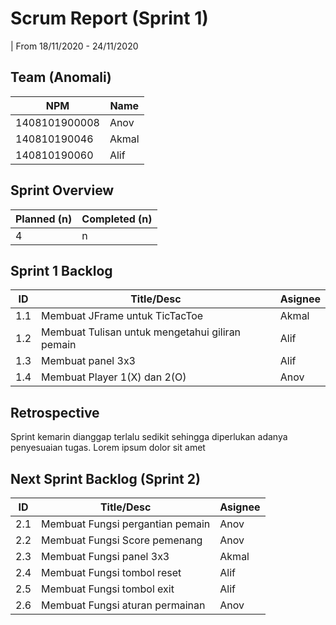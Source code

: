 # Scrum Report (Sprint 1)
| From 18/11/2020 - 24/11/2020

## Team (Anomali)
| NPM           | Name        |
| ------------- |-------------|
| 1408101900008 | Anov        |
| 140810190046  | Akmal       |
| 140810190060  | Alif        |

## Sprint Overview
| Planned (n)   | Completed (n) |
| ------------- |-------------- |
| 4             | n             |

## Sprint 1 Backlog

| ID  | Title/Desc | Asignee | 
| --- | ---------- | ------- | 
| 1.1 | Membuat JFrame untuk TicTacToe | Akmal | 
| 1.2 | Membuat Tulisan untuk mengetahui giliran pemain | Alif | 
| 1.3 | Membuat panel 3x3 | Alif | 
| 1.4 | Membuat Player 1(X) dan 2(O) | Anov | 

## Retrospective 

Sprint kemarin dianggap terlalu sedikit sehingga diperlukan adanya penyesuaian tugas. Lorem ipsum dolor sit amet

## Next Sprint Backlog (Sprint 2)
| ID  | Title/Desc | Asignee | 
| --- | ---------- | ------- | 
| 2.1 | Membuat Fungsi pergantian pemain | Anov |
| 2.2 | Membuat Fungsi Score pemenang | Anov |
| 2.3 | Membuat Fungsi panel 3x3 | Akmal |
| 2.4 | Membuat Fungsi tombol reset | Alif |
| 2.5 | Membuat Fungsi tombol exit | Alif |
| 2.6 | Membuat Fungsi aturan permainan | Anov |
